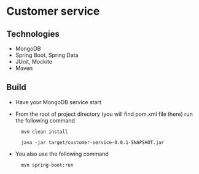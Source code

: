 # Customer service

## Technologies
- MongoDB
- Spring Boot, Spring Data
- JUnit, Mockito
- Maven

## Build
- Have your MongoDB service start		
- From the root of project directory (you will find pom.xml file there) run the following command
	
		mvn clean install

		java -jar target/customer-service-0.0.1-SNAPSHOT.jar
	
- You also use the following command		

		mvn spring-boot:run

